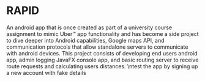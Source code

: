 # RAPID
An android app that is once created as part of a university course assignment to mimic Uber™ app functionality and has become a side project to dive deeper into Android capabilities, Google maps API, and communication protocols that allow standalone servers to communicate with android devices. This project consists of developing end users android app, admin logging JavaFX console app, and basic routing server to receive route requests and calculating users distances. 
\ntest the app by signing up a new account with fake details
